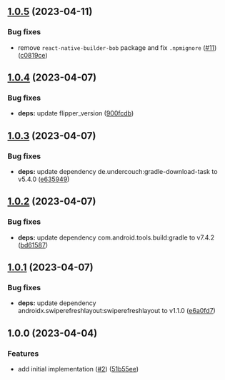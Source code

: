 ## [1.0.5](https://github.com/technology-studio/live-activity-countdown-react-native/compare/v1.0.4...v1.0.5) (2023-04-11)


### Bug fixes

* remove `react-native-builder-bob` package and fix `.npmignore` ([#11](https://github.com/technology-studio/live-activity-countdown-react-native/issues/11)) ([c0819ce](https://github.com/technology-studio/live-activity-countdown-react-native/commit/c0819ce2d94ee2e5adcf6a48325696adde5aed0a))

## [1.0.4](https://github.com/technology-studio/live-activity-countdown-react-native/compare/v1.0.3...v1.0.4) (2023-04-07)


### Bug fixes

* **deps:** update flipper_version ([900fcdb](https://github.com/technology-studio/live-activity-countdown-react-native/commit/900fcdb548f80920a3877155ef4a18759f96d8c4))

## [1.0.3](https://github.com/technology-studio/live-activity-countdown-react-native/compare/v1.0.2...v1.0.3) (2023-04-07)


### Bug fixes

* **deps:** update dependency de.undercouch:gradle-download-task to v5.4.0 ([e635949](https://github.com/technology-studio/live-activity-countdown-react-native/commit/e63594999e87bdf053b623233120631c7a0b8935))

## [1.0.2](https://github.com/technology-studio/live-activity-countdown-react-native/compare/v1.0.1...v1.0.2) (2023-04-07)


### Bug fixes

* **deps:** update dependency com.android.tools.build:gradle to v7.4.2 ([bd61587](https://github.com/technology-studio/live-activity-countdown-react-native/commit/bd615874751e5e357c614070e17940823f07446f))

## [1.0.1](https://github.com/technology-studio/live-activity-countdown-react-native/compare/v1.0.0...v1.0.1) (2023-04-07)


### Bug fixes

* **deps:** update dependency androidx.swiperefreshlayout:swiperefreshlayout to v1.1.0 ([e6a0fd7](https://github.com/technology-studio/live-activity-countdown-react-native/commit/e6a0fd77daf10481dcfc70e94c1df490c1684694))

## 1.0.0 (2023-04-04)


### Features

* add initial implementation ([#2](https://github.com/technology-studio/live-activity-countdown-react-native/issues/2)) ([51b55ee](https://github.com/technology-studio/live-activity-countdown-react-native/commit/51b55ee44bd670089ba06066e38de30dd5a1d0b7))
